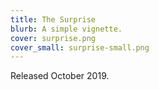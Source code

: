 ```yaml
---
title: The Surprise
blurb: A simple vignette.
cover: surprise.png
cover_small: surprise-small.png
---
```

<p>Released October 2019.</p>
